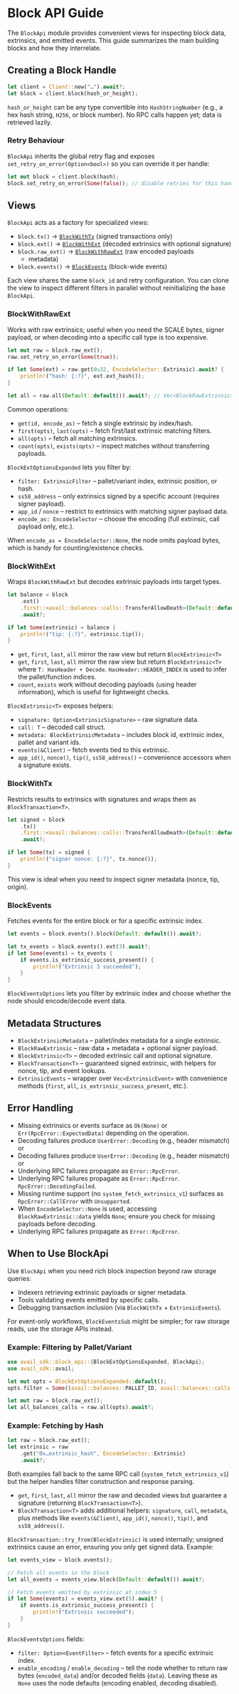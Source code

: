 # Block API Guide

The `BlockApi` module provides convenient views for inspecting block data,
extrinsics, and emitted events. This guide summarizes the main building blocks
and how they interrelate.

## Creating a Block Handle

```rust
let client = Client::new("…").await?;
let block = client.block(hash_or_height);
```

`hash_or_height` can be any type convertible into `HashStringNumber` (e.g., a
hex hash string, `H256`, or block number). No RPC calls happen yet; data is
retrieved lazily.

### Retry Behaviour

`BlockApi` inherits the global retry flag and exposes
`set_retry_on_error(Option<bool>)` so you can override it per handle:

```rust
let mut block = client.block(hash);
block.set_retry_on_error(Some(false)); // disable retries for this handle
```

## Views

`BlockApi` acts as a factory for specialized views:

- `block.tx()` → [`BlockWithTx`](#blockwithtx) (signed transactions only)
- `block.ext()` → [`BlockWithExt`](#blockwithext) (decoded extrinsics with
  optional signature)
- `block.raw_ext()` → [`BlockWithRawExt`](#blockwithrawext) (raw encoded payloads
  + metadata)
- `block.events()` → [`BlockEvents`](#blockevents) (block-wide events)

Each view shares the same `block_id` and retry configuration. You can clone the
view to inspect different filters in parallel without reinitializing the base
`BlockApi`.

### BlockWithRawExt

Works with raw extrinsics; useful when you need the SCALE bytes, signer payload,
or when decoding into a specific call type is too expensive.

```rust
let mut raw = block.raw_ext();
raw.set_retry_on_error(Some(true));

if let Some(ext) = raw.get(0u32, EncodeSelector::Extrinsic).await? {
    println!("hash: {:?}", ext.ext_hash());
}

let all = raw.all(Default::default()).await?; // Vec<BlockRawExtrinsic>
```

Common operations:

- `get(id, encode_as)` – fetch a single extrinsic by index/hash.
- `first(opts)`, `last(opts)` – fetch first/last extrinsic matching filters.
- `all(opts)` – fetch all matching extrinsics.
- `count(opts)`, `exists(opts)` – inspect matches without transferring payloads.

`BlockExtOptionsExpanded` lets you filter by:

- `filter: ExtrinsicFilter` – pallet/variant index, extrinsic position, or hash.
- `ss58_address` – only extrinsics signed by a specific account (requires
  signer payload).
- `app_id` / `nonce` – restrict to extrinsics with matching signer payload data.
- `encode_as: EncodeSelector` – choose the encoding (full extrinsic, call
  payload only, etc.).

When `encode_as = EncodeSelector::None`, the node omits payload bytes, which is
handy for counting/existence checks.

### BlockWithExt

Wraps `BlockWithRawExt` but decodes extrinsic payloads into target types.

```rust
let balance = block
    .ext()
    .first::<avail::balances::calls::TransferAllowDeath>(Default::default())
    .await?;

if let Some(extrinsic) = balance {
    println!("tip: {:?}", extrinsic.tip());
}
```

- `get`, `first`, `last`, `all` mirror the raw view but return `BlockExtrinsic<T>`
- `get`, `first`, `last`, `all` mirror the raw view but return `BlockExtrinsic<T>`
  where `T: HasHeader + Decode`. `HasHeader::HEADER_INDEX` is used to infer the
  pallet/function indices.
- `count`, `exists` work without decoding payloads (using header information),
  which is useful for lightweight checks.

`BlockExtrinsic<T>` exposes helpers:

- `signature: Option<ExtrinsicSignature>` – raw signature data.
- `call: T` – decoded call struct.
- `metadata: BlockExtrinsicMetadata` – includes block id, extrinsic index, pallet
  and variant ids.
- `events(&Client)` – fetch events tied to this extrinsic.
- `app_id()`, `nonce()`, `tip()`, `ss58_address()` – convenience accessors when a
  signature exists.

### BlockWithTx

Restricts results to extrinsics with signatures and wraps them as
`BlockTransaction<T>`.

```rust
let signed = block
    .tx()
    .first::<avail::balances::calls::TransferAllowDeath>(Default::default())
    .await?;

if let Some(tx) = signed {
    println!("signer nonce: {:?}", tx.nonce());
}
```

This view is ideal when you need to inspect signer metadata (nonce, tip,
origin).

### BlockEvents

Fetches events for the entire block or for a specific extrinsic index.

```rust
let events = block.events().block(Default::default()).await?;

let tx_events = block.events().ext(3).await?;
if let Some(events) = tx_events {
    if events.is_extrinsic_success_present() {
        println!("Extrinsic 3 succeeded");
    }
}
```

`BlockEventsOptions` lets you filter by extrinsic index and choose whether the
node should encode/decode event data.

## Metadata Structures

- `BlockExtrinsicMetadata` – pallet/index metadata for a single extrinsic.
- `BlockRawExtrinsic` – raw data + metadata + optional signer payload.
- `BlockExtrinsic<T>` – decoded extrinsic call and optional signature.
- `BlockTransaction<T>` – guaranteed signed extrinsic, with helpers for nonce,
  tip, and event lookups.
- `ExtrinsicEvents` – wrapper over `Vec<ExtrinsicEvent>` with convenience
  methods (`first`, `all`, `is_extrinsic_success_present`, etc.).

## Error Handling

- Missing extrinsics or events surface as `Ok(None)` or
  `Err(RpcError::ExpectedData)` depending on the operation.
- Decoding failures produce `UserError::Decoding` (e.g., header mismatch) or
- Decoding failures produce `UserError::Decoding` (e.g., header mismatch) or
- Underlying RPC failures propagate as `Error::RpcError`.
- Underlying RPC failures propagate as `Error::RpcError`.
  `RpcError::DecodingFailed`.
- Missing runtime support (no `system_fetch_extrinsics_v1`) surfaces as
  `RpcError::CallError` with `Unsupported`.
- When `EncodeSelector::None` is used, accessing `BlockRawExtrinsic::data` yields
  `None`; ensure you check for missing payloads before decoding.
- Underlying RPC failures propagate as `Error::RpcError`.

## When to Use BlockApi

Use `BlockApi` when you need rich block inspection beyond raw storage queries:

- Indexers retrieving extrinsic payloads or signer metadata.
- Tools validating events emitted by specific calls.
- Debugging transaction inclusion (via `BlockWithTx` + `ExtrinsicEvents`).

For event-only workflows, `BlockEventsSub` might be simpler; for raw storage
reads, use the storage APIs instead.
### Example: Filtering by Pallet/Variant

```rust
use avail_sdk::block_api::{BlockExtOptionsExpanded, BlockApi};
use avail_sdk::avail;

let mut opts = BlockExtOptionsExpanded::default();
opts.filter = Some((avail::balances::PALLET_ID, avail::balances::calls::transfer_allow_death::FUNCTION_ID).into());

let mut raw = block.raw_ext();
let all_balances_calls = raw.all(opts).await?;
```

### Example: Fetching by Hash

```rust
let raw = block.raw_ext();
let extrinsic = raw
    .get("0x…extrinsic_hash", EncodeSelector::Extrinsic)
    .await?;
```

Both examples fall back to the same RPC call (`system_fetch_extrinsics_v1`) but
the helper handles filter construction and response parsing.
- `get`, `first`, `last`, `all` mirror the raw and decoded views but guarantee a
  signature (returning `BlockTransaction<T>`).
- `BlockTransaction<T>` adds additional helpers: `signature`, `call`, `metadata`,
  plus methods like `events(&Client)`, `app_id()`, `nonce()`, `tip()`, and
  `ss58_address()`.

`BlockTransaction::try_from(BlockExtrinsic)` is used internally; unsigned
extrinsics cause an error, ensuring you only get signed data.
Example:

```rust
let events_view = block.events();

// Fetch all events in the block
let all_events = events_view.block(Default::default()).await?;

// Fetch events emitted by extrinsic at index 5
if let Some(events) = events_view.ext(5).await? {
    if events.is_extrinsic_success_present() {
        println!("Extrinsic succeeded");
    }
}
```

`BlockEventsOptions` fields:

- `filter: Option<EventFilter>` – fetch events for a specific extrinsic index.
- `enable_encoding` / `enable_decoding` – tell the node whether to return raw
  bytes (`encoded_data`) and/or decoded fields (`data`). Leaving these as `None`
  uses the node defaults (encoding enabled, decoding disabled).
